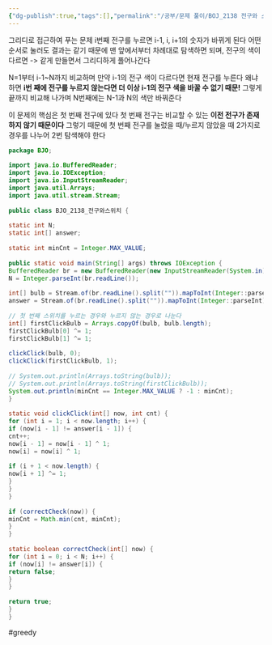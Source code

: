```yaml
---
{"dg-publish":true,"tags":[],"permalink":"/공부/문제 풀이/BOJ_2138 전구와 스위치/","dgPassFrontmatter":true}
---
```


그리디로 접근하여 푸는 문제
i번째 전구를 누르면 i-1, i, i+1의 숫자가 바뀌게 된다
어떤 순서로 눌러도 결과는 같기 때문에 맨 앞에서부터 차례대로 탐색하면 되며,
전구의 색이 다르면 -> 같게 만들면서 그리디하게 풀어나간다

N=1부터 i-1~N까지 비교하며 만약 i-1의 전구 색이 다르다면 현재 전구를 누른다
왜냐하면 **i번 째에 전구를 누르지 않는다면 더 이상 i-1의 전구 색을 바꿀 수 없기 때문!**
그렇게 끝까지 비교해 나가며 N번째에는 N-1과 N의 색만 바꿔준다

이 문제의 핵심은 첫 번째 전구에 있다
첫 번째 전구는 비교할 수 있는 **이전 전구가 존재하지 않기 때문이다**
그렇기 때문에 첫 번째 전구를 눌렀을 때/누르지 않았을 때 2가지로 경우를 나누어 2번 탐색해야 한다

````java
package BJO;  
  
import java.io.BufferedReader;  
import java.io.IOException;  
import java.io.InputStreamReader;  
import java.util.Arrays;  
import java.util.stream.Stream;  
  
public class BJO_2138_전구와스위치 {  
  
static int N;  
static int[] answer;  
  
static int minCnt = Integer.MAX_VALUE;  
  
public static void main(String[] args) throws IOException {  
BufferedReader br = new BufferedReader(new InputStreamReader(System.in));  
N = Integer.parseInt(br.readLine());  
  
int[] bulb = Stream.of(br.readLine().split("")).mapToInt(Integer::parseInt).toArray();  
answer = Stream.of(br.readLine().split("")).mapToInt(Integer::parseInt).toArray();  
  
// 첫 번째 스위치를 누르는 경우와 누르지 않는 경우로 나눈다  
int[] firstClickBulb = Arrays.copyOf(bulb, bulb.length);  
firstClickBulb[0] ^= 1;  
firstClickBulb[1] ^= 1;  
  
clickClick(bulb, 0);  
clickClick(firstClickBulb, 1);  
  
// System.out.println(Arrays.toString(bulb));  
// System.out.println(Arrays.toString(firstClickBulb));  
System.out.println(minCnt == Integer.MAX_VALUE ? -1 : minCnt);  
}  
  
static void clickClick(int[] now, int cnt) {  
for (int i = 1; i < now.length; i++) {  
if (now[i - 1] != answer[i - 1]) {  
cnt++;  
now[i - 1] = now[i - 1] ^ 1;  
now[i] = now[i] ^ 1;  
  
if (i + 1 < now.length) {  
now[i + 1] ^= 1;  
}  
}  
}  
  
if (correctCheck(now)) {  
minCnt = Math.min(cnt, minCnt);  
}  
}  
  
static boolean correctCheck(int[] now) {  
for (int i = 0; i < N; i++) {  
if (now[i] != answer[i]) {  
return false;  
}  
}  
  
return true;  
}  
}
````

#greedy 